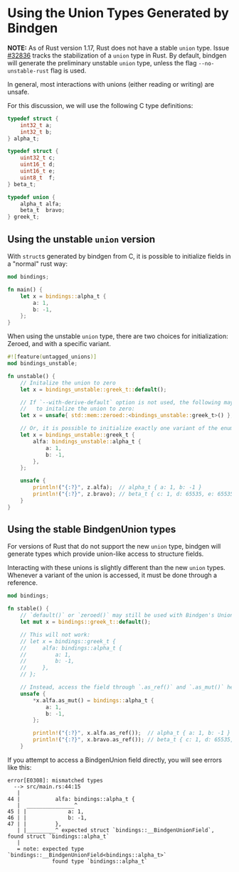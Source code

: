 # Using the Union Types Generated by Bindgen

**NOTE:** As of Rust version 1.17, Rust does not have a stable `union` type. Issue [#32836](https://github.com/rust-lang/rust/issues/32836) tracks the stabilization of a `union` type in Rust. By default, bindgen will generate the preliminary unstable `union` type, unless the flag `--no-unstable-rust` flag is used.

In general, most interactions with unions (either reading or writing) are unsafe.

For this discussion, we will use the following C type definitions:

```c
typedef struct {
    int32_t a;
    int32_t b;
} alpha_t;

typedef struct {
    uint32_t c;
    uint16_t d;
    uint16_t e;
    uint8_t  f;
} beta_t;

typedef union {
    alpha_t alfa;
    beta_t  bravo;
} greek_t;
```

## Using the unstable `union` version

With `struct`s generated by bindgen from C, it is possible to initialize fields in a "normal" rust way:

```rust
mod bindings;

fn main() {
    let x = bindings::alpha_t {
        a: 1,
        b: -1,
    };
}
```

When using the unstable `union` type, there are two choices for initialization: Zeroed, and with a specific variant.

```rust
#![feature(untagged_unions)]
mod bindings_unstable;

fn unstable() {
    // Initalize the union to zero
    let x = bindings_unstable::greek_t::default();

    // If `--with-derive-default` option is not used, the following may be used
    //   to initalize the union to zero:
    let x = unsafe{ std::mem::zeroed::<bindings_unstable::greek_t>() };

    // Or, it is possible to initialize exactly one variant of the enum:
    let x = bindings_unstable::greek_t {
        alfa: bindings_unstable::alpha_t {
            a: 1,
            b: -1,
        },
    };

    unsafe {
        println!("{:?}", z.alfa);  // alpha_t { a: 1, b: -1 }
        println!("{:?}", z.bravo); // beta_t { c: 1, d: 65535, e: 65535, f: 127 }
    }
}
```

## Using the stable BindgenUnion types

For versions of Rust that do not support the new `union` type, bindgen will generate types which provide union-like access to structure fields.

Interacting with these unions is slightly different than the new `union` types. Whenever a variant of the union is accessed, it must be done through a reference.

```rust
mod bindings;

fn stable() {
    // `default()` or `zeroed()` may still be used with Bindgen's Union types
    let mut x = bindings::greek_t::default();

    // This will not work:
    // let x = bindings::greek_t {
    //     alfa: bindings::alpha_t {
    //         a: 1,
    //         b: -1,
    //     },
    // };

    // Instead, access the field through `.as_ref()` and `.as_mut()` helpers:
    unsafe {
        *x.alfa.as_mut() = bindings::alpha_t {
            a: 1,
            b: -1,
        };

        println!("{:?}", x.alfa.as_ref());  // alpha_t { a: 1, b: -1 }
        println!("{:?}", x.bravo.as_ref()); // beta_t { c: 1, d: 65535, e: 65535, f: 0 }
    }
```

If you attempt to access a BindgenUnion field directly, you will see errors like this:

```text
error[E0308]: mismatched types
  --> src/main.rs:44:15
   |
44 |           alfa: bindings::alpha_t {
   |  _______________^
45 | |             a: 1,
46 | |             b: -1,
47 | |         },
   | |_________^ expected struct `bindings::__BindgenUnionField`, found struct `bindings::alpha_t`
   |
   = note: expected type `bindings::__BindgenUnionField<bindings::alpha_t>`
              found type `bindings::alpha_t`
```